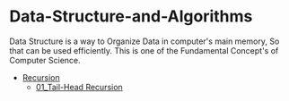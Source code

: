 # Data-Structure-and-Algorithms
Data Structure is a way to Organize Data in computer's main memory, So that can be used efficiently. This is one of the Fundamental Concept's of Computer Science.
* [ Recursion ](https://github.com/devarshitrivedi01/Data-Structure-and-Algorithms/tree/main/Recursion)
  - [01_Tail-Head Recursion](https://github.com/devarshitrivedi01/Data-Structure-and-Algorithms/blob/main/Recursion/Tail-Head%20Recursion)
